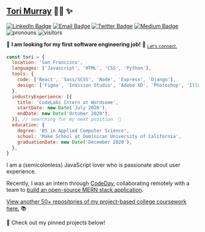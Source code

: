 ## [Tori Murray](https://tori.dev) :woman_technologist: :sparkles:
[![LinkedIn Badge](https://img.shields.io/badge/-/in/t0ri-0077b5?style=flat-square&logo=Linkedin&logoColor=white&link=https://www.linkedin.com/in/t0ri)](https://www.linkedin.com/in/t0ri)
[![Email Badge](https://img.shields.io/badge/-email%20me-ca362e?style=flat-square&logo=Gmail&logoColor=white&link=mailto:victoriarosemurray@gmail.com)](mailto:victoriarosemurray@gmail.com)
[![Twitter Badge](https://img.shields.io/badge/-@toridotdev-1DA1F2?style=flat-square&logo=Twitter&logoColor=white&link=https://www.twitter.com/toridotdev)](https://www.twitter.com/toridotdev)
[![Medium Badge](https://img.shields.io/badge/-@t0ri-000?style=flat-square&logo=Medium&logoColor=white&link=https://www.medium.com/@t0ri)](https://www.medium.com/@t0ri)
![pronouns](https://img.shields.io/badge/pronouns-she%2Fher-%239abafa?style=flat-square)
![visitors](https://visitor-badge.laobi.icu/badge?page_id=t0ri.t0ri)

🌟 **I am looking for my first software engineering job!** 🌟
<sub>[Let's connect.](https://www.linkedin.com/in/t0ri)</sub>

``` javascript
const tori = {
  location: 'San Francisco',
  languages: ['Javascript', 'HTML', 'CSS', 'Python'],
  tools: {
    code: ['React', 'Sass/SCSS', 'Node', 'Express', 'Django'],
    design: ['Figma', 'InVision Studio', 'Adobe XD', 'Photoshop', 'Illustrator'],
  },
  industryExperience: [{
    title: 'CodeLabs Intern at Wordsome',
    startDate: new Date('July 2020'),
    endDate: new Date('October 2020'),
  }], // searching for my next position  👀
  education: {
    degree: 'BS in Applied Computer Science',
    school: 'Make School at Dominican University of California',
    graduationDate: new Date('December 2020'),
  },
}
```

I am a (semicolonless) JavaScript lover who is passionate about user experience.

Recently, I was an intern through [CodeDay](https://labs.codeday.org/), collaborating remotely with a team to [build an open-source MERN stack application](https://github.com/codelab-internship-word-tracking-team/word-tracking-app).

[View another 50+ repositories of my project-based college coursework here.](https://github.com/t0ri-make-school-coursework) 📚

📌 Check out my pinned projects below!
